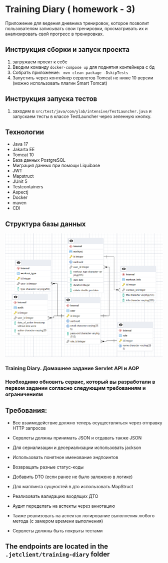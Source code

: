 # Training Diary ( homework - 3)
 Приложение для ведения дневника тренировок, которое позволит пользователям записывать свои тренировки, просматривать их и анализировать свой прогресс в тренировках.

## Инструкция сборки и запуск проекта
1) загружаем проект к себе
2) Вводим команду ``` docker-compose up ``` для поднятия контейнера с бд
3) Собрать приложение: ```  mvn clean package -DskipTests ```
4) Запустить через контейнер сервлетов Tomcat не ниже 10 версии (можно использовать плагин Smart Tomcat)

## Инструкция запуска тестов
1) заходим в ``` src/test/java/com/ylab/intensive/TestLauncher.java ``` и запускаем тесты в классе TestLauncher через зеленную кнопку.

## Технологии
- Java 17
- Jakarta EE
- Tomcat 10
- База данных PostgreSQL
- Миграция данных при помощи Liquibase
- JWT
- Mapstruct
- JUnit 5
- Testcontainers
- Aspectj
- Docker
- maven
- CDI

## Структура базы данных
![img.png](img.png)

### Training Diary. Домашнее задание Servlet API и AOP
### Необходимо обновить сервис, который вы разработали в первом задании согласно следующим требованиям и ограничениям
## Требования:

- Все взаимодействие должно теперь осуществляться через отправку HTTP запросов

- Сервлеты должны принимать JSON и отдавать также JSON

- Для сериализации и десериализации использовать jackson

- Использовать понятное именование эндпоинтов

- Возвращать разные статус-коды

- Добавить  DTO (если ранее не было заложено в логике)

- Для маппинга сущностей в дто использовать MapStruct

- Реализовать валидацию входящих ДТО

- Аудит переделать на аспекты через аннотацию

- Также реализовать на аспектах логирование выполнения любого метода (с замером времени выполнения)

- Сервлеты должны быть покрыты тестами

## The endpoints are located in the ``` .jetclient/training-diary ```  folder